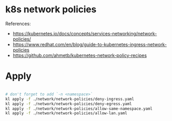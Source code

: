 
# k8s network policies

References:
- https://kubernetes.io/docs/concepts/services-networking/network-policies/
- https://www.redhat.com/en/blog/guide-to-kubernetes-ingress-network-policies
- https://github.com/ahmetb/kubernetes-network-policy-recipes

# Apply

```bash

# don't forget to add `-n <namespace>`
kl apply -f ./network/network-policies/deny-ingress.yaml
kl apply -f ./network/network-policies/deny-egress.yaml
kl apply -f ./network/network-policies/allow-same-namespace.yaml
kl apply -f ./network/network-policies/allow-lan.yaml

```
